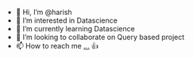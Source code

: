 - 👋 Hi, I’m @harish
- 👀 I’m interested in Datascience
- 🌱 I’m currently learning Datascience
- 💞️ I’m looking to collaborate on Query based project
- 📫 How to reach me [...](https://www.linkedin.com/in/harish-v-aa2136176/) 👍

<!---
harishpream/harishpream is a ✨ special ✨ repository because its `README.md` (this file) appears on your GitHub profile.
You can click the Preview link to take a look at your changes.
--->
